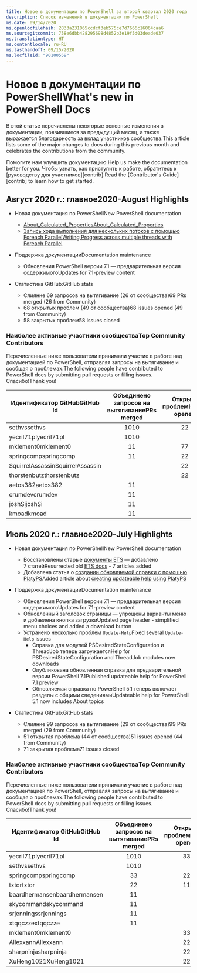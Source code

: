 ```yaml
---
title: Новое в документации по PowerShell за второй квартал 2020 года
description: Список изменений в документации по PowerShell
ms.date: 09/14/2020
ms.openlocfilehash: 2833a231065ccdcf3eb575ce7d7666c16064caa6
ms.sourcegitcommit: 758e6dbb428295698d4852b3e19f5d03deade037
ms.translationtype: HT
ms.contentlocale: ru-RU
ms.lasthandoff: 09/15/2020
ms.locfileid: "90100559"
---
```

# <a name="whats-new-in-powershell-docs"></a><span data-ttu-id="c1f1e-103">Новое в документации по PowerShell</span><span class="sxs-lookup"><span data-stu-id="c1f1e-103">What's new in PowerShell Docs</span></span>

<span data-ttu-id="c1f1e-104">В этой статье перечислены некоторые основные изменения в документации, появившиеся за предыдущий месяц, а также выражается благодарность за вклад участников сообщества.</span><span class="sxs-lookup"><span data-stu-id="c1f1e-104">This article lists some of the major changes to docs during this previous month and celebrates the contributions from the community.</span></span>

<span data-ttu-id="c1f1e-105">Помогите нам улучшить документацию.</span><span class="sxs-lookup"><span data-stu-id="c1f1e-105">Help us make the documentation better for you.</span></span> <span data-ttu-id="c1f1e-106">Чтобы узнать, как приступить к работе, обратитесь к [руководству для участников][contrib].</span><span class="sxs-lookup"><span data-stu-id="c1f1e-106">Read the [Contributor's Guide][contrib] to learn how to get started.</span></span>

## <a name="2020-august-highlights"></a><span data-ttu-id="c1f1e-107">Август 2020 г.: главное</span><span class="sxs-lookup"><span data-stu-id="c1f1e-107">2020-August Highlights</span></span>

- <span data-ttu-id="c1f1e-108">Новая документация по PowerShell</span><span class="sxs-lookup"><span data-stu-id="c1f1e-108">New PowerShell documentation</span></span>
  - [<span data-ttu-id="c1f1e-109">About_Calculated_Properties</span><span class="sxs-lookup"><span data-stu-id="c1f1e-109">About_Calculated_Properties</span></span>](/powershell/module/microsoft.powershell.core/about/about_calculated_properties)
  - [<span data-ttu-id="c1f1e-110">Запись хода выполнения для нескольких потоков с помощью Foreach Parallel</span><span class="sxs-lookup"><span data-stu-id="c1f1e-110">Writing Progress across multiple threads with Foreach Parallel</span></span>](/powershell/scripting/learn/deep-dives/write-progress-across-multiple-threads)
- <span data-ttu-id="c1f1e-111">Поддержка документации</span><span class="sxs-lookup"><span data-stu-id="c1f1e-111">Documentation maintenance</span></span>
  - <span data-ttu-id="c1f1e-112">Обновления PowerShell версии 7.1 — предварительная версия содержимого</span><span class="sxs-lookup"><span data-stu-id="c1f1e-112">Updates for 7.1-preview content</span></span>

- <span data-ttu-id="c1f1e-113">Статистика GitHub:</span><span class="sxs-lookup"><span data-stu-id="c1f1e-113">GitHub stats</span></span>
  - <span data-ttu-id="c1f1e-114">Слияние 69 запросов на вытягивание (26 от сообщества)</span><span class="sxs-lookup"><span data-stu-id="c1f1e-114">69 PRs merged (26 from Community)</span></span>
  - <span data-ttu-id="c1f1e-115">68 открытых проблем (49 от сообщества)</span><span class="sxs-lookup"><span data-stu-id="c1f1e-115">68 issues opened (49 from Community)</span></span>
  - <span data-ttu-id="c1f1e-116">58 закрытых проблем</span><span class="sxs-lookup"><span data-stu-id="c1f1e-116">58 issues closed</span></span>

### <a name="top-community-contributors"></a><span data-ttu-id="c1f1e-117">Наиболее активные участники сообщества</span><span class="sxs-lookup"><span data-stu-id="c1f1e-117">Top Community Contributors</span></span>

<span data-ttu-id="c1f1e-118">Перечисленные ниже пользователи принимали участие в работе над документацией по PowerShell, отправляя запросы на вытягивание и сообщая о проблемах.</span><span class="sxs-lookup"><span data-stu-id="c1f1e-118">The following people have contributed to PowerShell docs by submitting pull requests or filling issues.</span></span> <span data-ttu-id="c1f1e-119">Спасибо!</span><span class="sxs-lookup"><span data-stu-id="c1f1e-119">Thank you!</span></span>

|    <span data-ttu-id="c1f1e-120">Идентификатор GitHub</span><span class="sxs-lookup"><span data-stu-id="c1f1e-120">GitHub Id</span></span>     | <span data-ttu-id="c1f1e-121">Объединено запросов на вытягивание</span><span class="sxs-lookup"><span data-stu-id="c1f1e-121">PRs merged</span></span> | <span data-ttu-id="c1f1e-122">Открыто проблем</span><span class="sxs-lookup"><span data-stu-id="c1f1e-122">Issues opened</span></span> |
| ---------------- | :--------: | :-----------: |
| <span data-ttu-id="c1f1e-123">sethvs</span><span class="sxs-lookup"><span data-stu-id="c1f1e-123">sethvs</span></span>           |     <span data-ttu-id="c1f1e-124">10</span><span class="sxs-lookup"><span data-stu-id="c1f1e-124">10</span></span>     |       <span data-ttu-id="c1f1e-125">2</span><span class="sxs-lookup"><span data-stu-id="c1f1e-125">2</span></span>       |
| <span data-ttu-id="c1f1e-126">yecril71pl</span><span class="sxs-lookup"><span data-stu-id="c1f1e-126">yecril71pl</span></span>       |     <span data-ttu-id="c1f1e-127">10</span><span class="sxs-lookup"><span data-stu-id="c1f1e-127">10</span></span>     |               |
| <span data-ttu-id="c1f1e-128">mklement0</span><span class="sxs-lookup"><span data-stu-id="c1f1e-128">mklement0</span></span>        |     <span data-ttu-id="c1f1e-129">1</span><span class="sxs-lookup"><span data-stu-id="c1f1e-129">1</span></span>      |       <span data-ttu-id="c1f1e-130">7</span><span class="sxs-lookup"><span data-stu-id="c1f1e-130">7</span></span>       |
| <span data-ttu-id="c1f1e-131">springcomp</span><span class="sxs-lookup"><span data-stu-id="c1f1e-131">springcomp</span></span>       |     <span data-ttu-id="c1f1e-132">1</span><span class="sxs-lookup"><span data-stu-id="c1f1e-132">1</span></span>      |       <span data-ttu-id="c1f1e-133">2</span><span class="sxs-lookup"><span data-stu-id="c1f1e-133">2</span></span>       |
| <span data-ttu-id="c1f1e-134">SquirrelAssassin</span><span class="sxs-lookup"><span data-stu-id="c1f1e-134">SquirrelAssassin</span></span> |            |       <span data-ttu-id="c1f1e-135">2</span><span class="sxs-lookup"><span data-stu-id="c1f1e-135">2</span></span>       |
| <span data-ttu-id="c1f1e-136">thorstenbutz</span><span class="sxs-lookup"><span data-stu-id="c1f1e-136">thorstenbutz</span></span>     |            |       <span data-ttu-id="c1f1e-137">2</span><span class="sxs-lookup"><span data-stu-id="c1f1e-137">2</span></span>       |
| <span data-ttu-id="c1f1e-138">aetos382</span><span class="sxs-lookup"><span data-stu-id="c1f1e-138">aetos382</span></span>         |     <span data-ttu-id="c1f1e-139">1</span><span class="sxs-lookup"><span data-stu-id="c1f1e-139">1</span></span>      |               |
| <span data-ttu-id="c1f1e-140">crumdev</span><span class="sxs-lookup"><span data-stu-id="c1f1e-140">crumdev</span></span>          |     <span data-ttu-id="c1f1e-141">1</span><span class="sxs-lookup"><span data-stu-id="c1f1e-141">1</span></span>      |               |
| <span data-ttu-id="c1f1e-142">joshSi</span><span class="sxs-lookup"><span data-stu-id="c1f1e-142">joshSi</span></span>           |     <span data-ttu-id="c1f1e-143">1</span><span class="sxs-lookup"><span data-stu-id="c1f1e-143">1</span></span>      |               |
| <span data-ttu-id="c1f1e-144">kmoad</span><span class="sxs-lookup"><span data-stu-id="c1f1e-144">kmoad</span></span>            |     <span data-ttu-id="c1f1e-145">1</span><span class="sxs-lookup"><span data-stu-id="c1f1e-145">1</span></span>      |               |

## <a name="2020-july-highlights"></a><span data-ttu-id="c1f1e-146">Июль 2020 г.: главное</span><span class="sxs-lookup"><span data-stu-id="c1f1e-146">2020-July Highlights</span></span>

- <span data-ttu-id="c1f1e-147">Новая документация по PowerShell</span><span class="sxs-lookup"><span data-stu-id="c1f1e-147">New PowerShell documentation</span></span>
  - <span data-ttu-id="c1f1e-148">Восстановлены старые [документы ETS](/powershell/scripting/developer/ets/overview) — добавлено 7 статей</span><span class="sxs-lookup"><span data-stu-id="c1f1e-148">Resurrected old [ETS docs](/powershell/scripting/developer/ets/overview) - 7 articles added</span></span>
  - <span data-ttu-id="c1f1e-149">Добавлена статья о [создании обновляемой справки с помощью PlatyPS](/powershell/scripting/dev-cross-plat/create-help-using-platyps)</span><span class="sxs-lookup"><span data-stu-id="c1f1e-149">Added article about [creating updateable help using PlatyPS](/powershell/scripting/dev-cross-plat/create-help-using-platyps)</span></span>
- <span data-ttu-id="c1f1e-150">Поддержка документации</span><span class="sxs-lookup"><span data-stu-id="c1f1e-150">Documentation maintenance</span></span>
  - <span data-ttu-id="c1f1e-151">Обновления PowerShell версии 7.1 — предварительная версия содержимого</span><span class="sxs-lookup"><span data-stu-id="c1f1e-151">Updates for 7.1-preview content</span></span>
  - <span data-ttu-id="c1f1e-152">Обновленный заголовок страницы — упрощены варианты меню и добавлена кнопка загрузки</span><span class="sxs-lookup"><span data-stu-id="c1f1e-152">Updated page header - simplified menu choices and added a download button</span></span>
  - <span data-ttu-id="c1f1e-153">Устранено несколько проблем `Update-Help`</span><span class="sxs-lookup"><span data-stu-id="c1f1e-153">Fixed several `Update-Help` issues</span></span>
    - <span data-ttu-id="c1f1e-154">Справка для модулей PSDesiredStateConfiguration и ThreadJob теперь загружается</span><span class="sxs-lookup"><span data-stu-id="c1f1e-154">Help for PSDesiredStateConfiguration and ThreadJob modules now downloads</span></span>
    - <span data-ttu-id="c1f1e-155">Опубликована обновленная справка для предварительной версии PowerShell 7.1</span><span class="sxs-lookup"><span data-stu-id="c1f1e-155">Published updateable help for PowerShell 7.1 preview</span></span>
    - <span data-ttu-id="c1f1e-156">Обновляемая справка по PowerShell 5.1 теперь включает разделы с общими сведениями</span><span class="sxs-lookup"><span data-stu-id="c1f1e-156">Updateable help for PowerShell 5.1 now includes About topics</span></span>

- <span data-ttu-id="c1f1e-157">Статистика GitHub:</span><span class="sxs-lookup"><span data-stu-id="c1f1e-157">GitHub stats</span></span>
  - <span data-ttu-id="c1f1e-158">Слияние 99 запросов на вытягивание (29 от сообщества)</span><span class="sxs-lookup"><span data-stu-id="c1f1e-158">99 PRs merged (29 from Community)</span></span>
  - <span data-ttu-id="c1f1e-159">51 открытая проблема (44 от сообщества)</span><span class="sxs-lookup"><span data-stu-id="c1f1e-159">51 issues opened (44 from Community)</span></span>
  - <span data-ttu-id="c1f1e-160">71 закрытая проблема</span><span class="sxs-lookup"><span data-stu-id="c1f1e-160">71 issues closed</span></span>

### <a name="top-community-contributors"></a><span data-ttu-id="c1f1e-161">Наиболее активные участники сообщества</span><span class="sxs-lookup"><span data-stu-id="c1f1e-161">Top Community Contributors</span></span>

<span data-ttu-id="c1f1e-162">Перечисленные ниже пользователи принимали участие в работе над документацией по PowerShell, отправляя запросы на вытягивание и сообщая о проблемах.</span><span class="sxs-lookup"><span data-stu-id="c1f1e-162">The following people have contributed to PowerShell docs by submitting pull requests or filling issues.</span></span> <span data-ttu-id="c1f1e-163">Спасибо!</span><span class="sxs-lookup"><span data-stu-id="c1f1e-163">Thank you!</span></span>

|   <span data-ttu-id="c1f1e-164">Идентификатор GitHub</span><span class="sxs-lookup"><span data-stu-id="c1f1e-164">GitHub Id</span></span>    | <span data-ttu-id="c1f1e-165">Объединено запросов на вытягивание</span><span class="sxs-lookup"><span data-stu-id="c1f1e-165">PRs merged</span></span> | <span data-ttu-id="c1f1e-166">Открыто проблем</span><span class="sxs-lookup"><span data-stu-id="c1f1e-166">Issues opened</span></span> |
| -------------- | :--------: | :-----------: |
| <span data-ttu-id="c1f1e-167">yecril71pl</span><span class="sxs-lookup"><span data-stu-id="c1f1e-167">yecril71pl</span></span>     |     <span data-ttu-id="c1f1e-168">10</span><span class="sxs-lookup"><span data-stu-id="c1f1e-168">10</span></span>     |       <span data-ttu-id="c1f1e-169">3</span><span class="sxs-lookup"><span data-stu-id="c1f1e-169">3</span></span>       |
| <span data-ttu-id="c1f1e-170">sethvs</span><span class="sxs-lookup"><span data-stu-id="c1f1e-170">sethvs</span></span>         |     <span data-ttu-id="c1f1e-171">10</span><span class="sxs-lookup"><span data-stu-id="c1f1e-171">10</span></span>     |               |
| <span data-ttu-id="c1f1e-172">springcomp</span><span class="sxs-lookup"><span data-stu-id="c1f1e-172">springcomp</span></span>     |     <span data-ttu-id="c1f1e-173">3</span><span class="sxs-lookup"><span data-stu-id="c1f1e-173">3</span></span>      |       <span data-ttu-id="c1f1e-174">2</span><span class="sxs-lookup"><span data-stu-id="c1f1e-174">2</span></span>       |
| <span data-ttu-id="c1f1e-175">txtor</span><span class="sxs-lookup"><span data-stu-id="c1f1e-175">txtor</span></span>          |     <span data-ttu-id="c1f1e-176">2</span><span class="sxs-lookup"><span data-stu-id="c1f1e-176">2</span></span>      |       <span data-ttu-id="c1f1e-177">1</span><span class="sxs-lookup"><span data-stu-id="c1f1e-177">1</span></span>       |
| <span data-ttu-id="c1f1e-178">baardhermansen</span><span class="sxs-lookup"><span data-stu-id="c1f1e-178">baardhermansen</span></span> |     <span data-ttu-id="c1f1e-179">1</span><span class="sxs-lookup"><span data-stu-id="c1f1e-179">1</span></span>      |               |
| <span data-ttu-id="c1f1e-180">skycommand</span><span class="sxs-lookup"><span data-stu-id="c1f1e-180">skycommand</span></span>     |     <span data-ttu-id="c1f1e-181">1</span><span class="sxs-lookup"><span data-stu-id="c1f1e-181">1</span></span>      |               |
| <span data-ttu-id="c1f1e-182">srjennings</span><span class="sxs-lookup"><span data-stu-id="c1f1e-182">srjennings</span></span>     |     <span data-ttu-id="c1f1e-183">1</span><span class="sxs-lookup"><span data-stu-id="c1f1e-183">1</span></span>      |               |
| <span data-ttu-id="c1f1e-184">xtqqczze</span><span class="sxs-lookup"><span data-stu-id="c1f1e-184">xtqqczze</span></span>       |     <span data-ttu-id="c1f1e-185">1</span><span class="sxs-lookup"><span data-stu-id="c1f1e-185">1</span></span>      |               |
| <span data-ttu-id="c1f1e-186">mklement0</span><span class="sxs-lookup"><span data-stu-id="c1f1e-186">mklement0</span></span>      |            |       <span data-ttu-id="c1f1e-187">3</span><span class="sxs-lookup"><span data-stu-id="c1f1e-187">3</span></span>       |
| <span data-ttu-id="c1f1e-188">Allexxann</span><span class="sxs-lookup"><span data-stu-id="c1f1e-188">Allexxann</span></span>      |            |       <span data-ttu-id="c1f1e-189">2</span><span class="sxs-lookup"><span data-stu-id="c1f1e-189">2</span></span>       |
| <span data-ttu-id="c1f1e-190">sharpninja</span><span class="sxs-lookup"><span data-stu-id="c1f1e-190">sharpninja</span></span>     |            |       <span data-ttu-id="c1f1e-191">2</span><span class="sxs-lookup"><span data-stu-id="c1f1e-191">2</span></span>       |
| <span data-ttu-id="c1f1e-192">XuHeng1021</span><span class="sxs-lookup"><span data-stu-id="c1f1e-192">XuHeng1021</span></span>     |            |       <span data-ttu-id="c1f1e-193">2</span><span class="sxs-lookup"><span data-stu-id="c1f1e-193">2</span></span>       |

